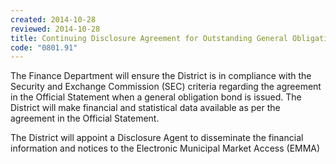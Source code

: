 ```yaml
---
created: 2014-10-28
reviewed: 2014-10-28
title: Continuing Disclosure Agreement for Outstanding General Obligation
code: "0801.91"
---
```


The Finance Department will ensure the District is in compliance with the Security and Exchange Commission (SEC) criteria regarding the agreement in the Official Statement when a general obligation bond is issued. The District will make financial and statistical data available as per the agreement in the Official Statement.

The District will appoint a Disclosure Agent to disseminate the financial information and notices to the Electronic Municipal Market Access (EMMA)
